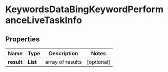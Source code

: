 # KeywordsDataBingKeywordPerformanceLiveTaskInfo


## Properties

| Name | Type | Description | Notes |
|------------ | ------------- | ------------- | -------------|
**result** | **List<KeywordsDataBingKeywordPerformanceLiveResultInfo>** | array of results |[optional]|